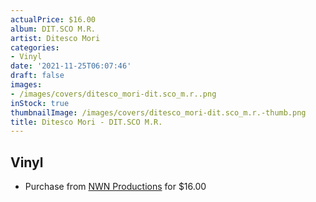 ```yaml
---
actualPrice: $16.00
album: DIT.SCO M.R.
artist: Ditesco Mori
categories:
- Vinyl
date: '2021-11-25T06:07:46'
draft: false
images:
- /images/covers/ditesco_mori-dit.sco_m.r..png
inStock: true
thumbnailImage: /images/covers/ditesco_mori-dit.sco_m.r.-thumb.png
title: Ditesco Mori - DIT.SCO M.R.
---
```


## Vinyl
* Purchase from [NWN Productions](http://shop.nwnprod.com/index.php?route=product/product&path=75&product_id=19136&sort=pd.name&order=ASC) for $16.00
